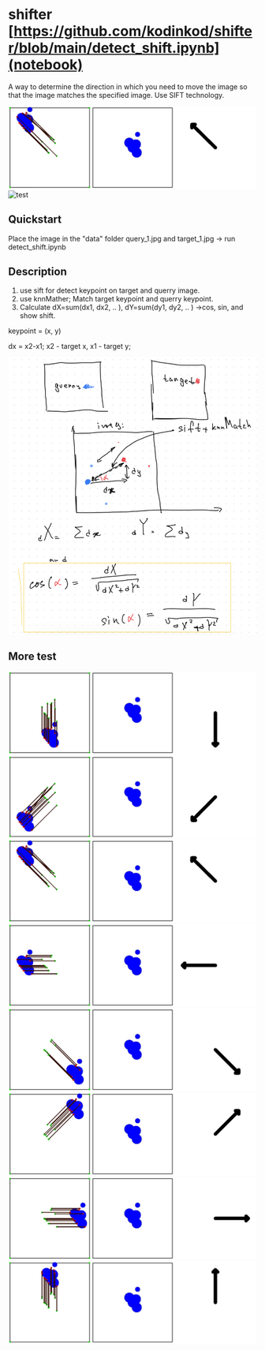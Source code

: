 # shifter [https://github.com/kodinkod/shifter/blob/main/detect_shift.ipynb](notebook)
A way to determine the direction in which you need to move the image so that the image matches the specified image. Use SIFT technology.

![test](image/result_8.jpg)
![test](image/result_21.jpg)

## Quickstart
Place the image in the "data" folder query_1.jpg and target_1.jpg -> run detect_shift.ipynb

## Description 
1. use sift for detect keypoint on target and querry image.
2. use knnMather; Match target keypoint and querry keypoint.
3. Calculate dX=sum(dx1, dx2, .. ), dY=sum(dy1, dy2, .. ) ->cos, sin, and show shift.

keypoint = (x, y)

dx = x2-x1; x2 - target x, x1 - target y;

![info](info.jpeg)

## More test
![test](image/result_6.jpg)
![test](image/result_7.jpg)
![test](image/result_8.jpg)
![test](image/result_9.jpg)
![test](image/result_10.jpg)
![test](image/result_11.jpg)
![test](image/result_12.jpg)
![test](image/result_13.jpg)
